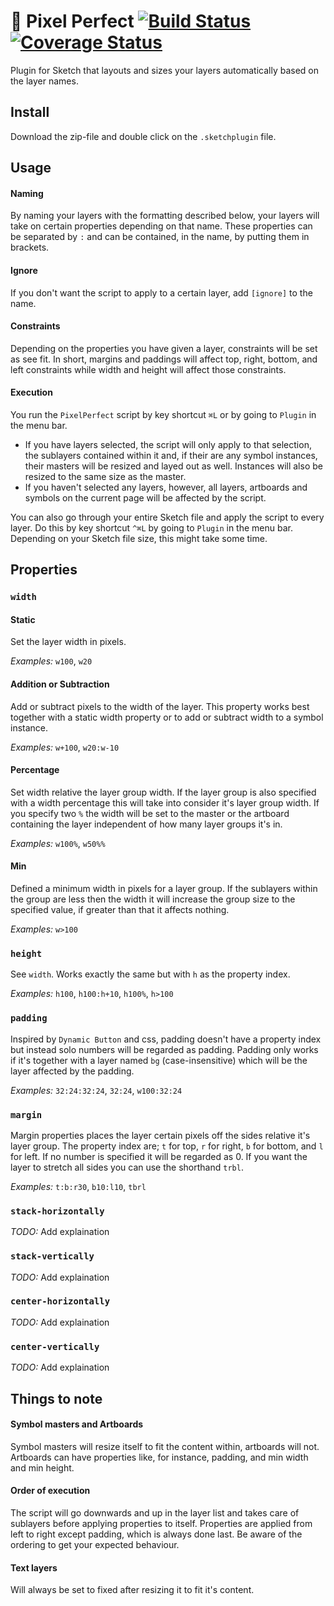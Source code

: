 # 👾 Pixel Perfect [![Build Status](https://travis-ci.org/materik/sketchplugin-pixelperfect.svg?branch=master)](https://travis-ci.org/materik/sketchplugin-pixelperfect) [![Coverage Status](https://coveralls.io/repos/github/materik/sketchplugin-pixelperfect/badge.svg?branch=master)](https://coveralls.io/github/materik/sketchplugin-pixelperfect?branch=master)

Plugin for Sketch that layouts and sizes your layers automatically based on the layer names.

## Install

Download the zip-file and double click on the `.sketchplugin` file.

## Usage

#### Naming

By naming your layers with the formatting described below, your layers will take on certain properties depending on that name. These properties can be separated by `:` and can be contained, in the name, by putting them in brackets.

#### Ignore

If you don't want the script to apply to a certain layer, add `[ignore]` to the name.

#### Constraints

Depending on the properties you have given a layer, constraints will be set as see fit. In short, margins and paddings will affect top, right, bottom, and left constraints while width and height will affect those constraints.

#### Execution

You run the `PixelPerfect` script by key shortcut `⌘L` or by going to `Plugin` in the menu bar.
* If you have layers selected, the script will only apply to that selection, the sublayers contained within it and, if their are any symbol instances, their masters will be resized and layed out as well. Instances will also be resized to the same size as the master.
* If you haven't selected any layers, however, all layers, artboards and symbols on the current page will be affected by the script.

You can also go through your entire Sketch file and apply the script to every layer. Do this by key shortcut `^⌘L` by going to `Plugin` in the menu bar. Depending on your Sketch file size, this might take some time.

## Properties

### `width`

#### Static

Set the layer width in pixels.

*Examples:* `w100`, `w20`

#### Addition or Subtraction

Add or subtract pixels to the width of the layer. This property works best together with a static width property or to add or subtract width to a symbol instance.

*Examples:* `w+100`, `w20:w-10`

#### Percentage

Set width relative the layer group width. If the layer group is also specified with a width percentage this will take into consider it's layer group width. If you specify two `%` the width will be set to the master or the artboard containing the layer independent of how many layer groups it's in.

*Examples:* `w100%`, `w50%%`

#### Min

Defined a minimum width in pixels for a layer group. If the sublayers within the group are less then the width it will increase the group size to the specified value, if greater than that it affects nothing.

*Examples:* `w>100`

### `height`

See `width`. Works exactly the same but with `h` as the property index.

*Examples:* `h100`, `h100:h+10`, `h100%`, `h>100`

### `padding`

Inspired by `Dynamic Button` and css, padding doesn't have a property index but instead solo numbers will be regarded as padding. Padding only works if it's together with a layer named `bg` (case-insensitive) which will be the layer affected by the padding.

*Examples:* `32:24:32:24`, `32:24`, `w100:32:24`

### `margin`

Margin properties places the layer certain pixels off the sides relative it's layer group. The property index are; `t` for top, `r` for right, `b` for bottom, and `l` for left. If no number is specified it will be regarded as 0. If you want the layer to stretch all sides you can use the shorthand `trbl`.

*Examples:* `t:b:r30`, `b10:l10`, `tbrl`

### `stack-horizontally`

*TODO:* Add explaination

### `stack-vertically`

*TODO:* Add explaination

### `center-horizontally`

*TODO:* Add explaination

### `center-vertically`

*TODO:* Add explaination

## Things to note

#### Symbol masters and Artboards

Symbol masters will resize itself to fit the content within, artboards will not. Artboards can have properties like, for instance, padding, and min width and min height.

#### Order of execution

The script will go downwards and up in the layer list and takes care of sublayers before applying properties to itself. Properties are applied from left to right except padding, which is always done last. Be aware of the ordering to get your expected behaviour.

#### Text layers

Will always be set to fixed after resizing it to fit it's content.
